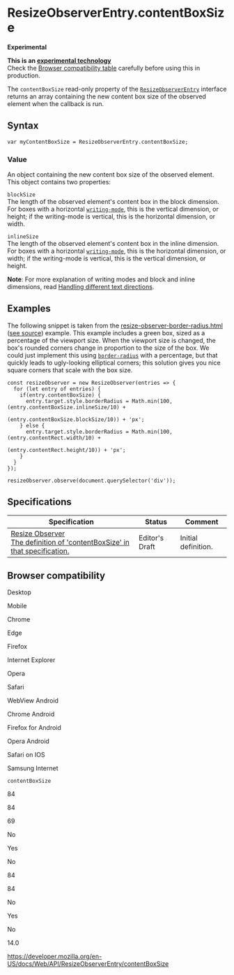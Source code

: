 ResizeObserverEntry.contentBoxSize
==================================

**Experimental**

**This is an [experimental technology](https://developer.mozilla.org/en-US/docs/MDN/Guidelines/Conventions_definitions#experimental)**  
Check the [Browser compatibility table](#browser_compatibility) carefully before using this in production.

The `contentBoxSize` read-only property of the [`ResizeObserverEntry`](../resizeobserverentry) interface returns an array containing the new content box size of the observed element when the callback is run.

Syntax
------

    var myContentBoxSize = ResizeObserverEntry.contentBoxSize;

### Value

An object containing the new content box size of the observed element. This object contains two properties:

`blockSize`  
The length of the observed element's content box in the block dimension. For boxes with a horizontal [`writing-mode`](https://developer.mozilla.org/en-US/docs/Web/CSS/writing-mode), this is the vertical dimension, or height; if the writing-mode is vertical, this is the horizontal dimension, or width.

`inlineSize`  
The length of the observed element's content box in the inline dimension. For boxes with a horizontal [`writing-mode`](https://developer.mozilla.org/en-US/docs/Web/CSS/writing-mode), this is the horizontal dimension, or width; if the writing-mode is vertical, this is the vertical dimension, or height.

**Note**: For more explanation of writing modes and block and inline dimensions, read [Handling different text directions](https://developer.mozilla.org/en-US/docs/Learn/CSS/Building_blocks/Handling_different_text_directions).

Examples
--------

The following snippet is taken from the [resize-observer-border-radius.html](https://mdn.github.io/dom-examples/resize-observer/resize-observer-border-radius.html) ([see source](https://github.com/mdn/dom-examples/blob/master/resize-observer/resize-observer-border-radius.html)) example. This example includes a green box, sized as a percentage of the viewport size. When the viewport size is changed, the box's rounded corners change in proportion to the size of the box. We could just implement this using [`border-radius`](https://developer.mozilla.org/en-US/docs/Web/CSS/border-radius) with a percentage, but that quickly leads to ugly-looking elliptical corners; this solution gives you nice square corners that scale with the box size.

    const resizeObserver = new ResizeObserver(entries => {
      for (let entry of entries) {
        if(entry.contentBoxSize) {
          entry.target.style.borderRadius = Math.min(100, (entry.contentBoxSize.inlineSize/10) +
                                                          (entry.contentBoxSize.blockSize/10)) + 'px';
        } else {
          entry.target.style.borderRadius = Math.min(100, (entry.contentRect.width/10) +
                                                          (entry.contentRect.height/10)) + 'px';
        }
      }
    });

    resizeObserver.observe(document.querySelector('div'));

Specifications
--------------

<table><thead><tr class="header"><th>Specification</th><th>Status</th><th>Comment</th></tr></thead><tbody><tr class="odd"><td><a href="https://drafts.csswg.org/resize-observer/#dom-resizeobserverentry-contentboxsize">Resize Observer<br />
<span class="small">The definition of 'contentBoxSize' in that specification.</span></a></td><td><span class="spec-ed">Editor's Draft</span></td><td>Initial definition.</td></tr></tbody></table>

Browser compatibility
---------------------

Desktop

Mobile

Chrome

Edge

Firefox

Internet Explorer

Opera

Safari

WebView Android

Chrome Android

Firefox for Android

Opera Android

Safari on IOS

Samsung Internet

`contentBoxSize`

84

84

69

No

Yes

No

84

84

No

Yes

No

14.0

<a href="https://developer.mozilla.org/en-US/docs/Web/API/ResizeObserverEntry/contentBoxSize" class="_attribution-link">https://developer.mozilla.org/en-US/docs/Web/API/ResizeObserverEntry/contentBoxSize</a>

